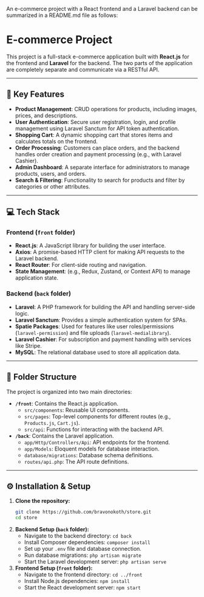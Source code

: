 An e-commerce project with a React frontend and a Laravel backend can be summarized in a README.md file as follows:

# E-commerce Project

This project is a full-stack e-commerce application built with **React.js** for the frontend and **Laravel** for the backend. The two parts of the application are completely separate and communicate via a RESTful API.

-----

## 🚀 Key Features

  * **Product Management**: CRUD operations for products, including images, prices, and descriptions.
  * **User Authentication**: Secure user registration, login, and profile management using Laravel Sanctum for API token authentication.
  * **Shopping Cart**: A dynamic shopping cart that stores items and calculates totals on the frontend.
  * **Order Processing**: Customers can place orders, and the backend handles order creation and payment processing (e.g., with Laravel Cashier).
  * **Admin Dashboard**: A separate interface for administrators to manage products, users, and orders.
  * **Search & Filtering**: Functionality to search for products and filter by categories or other attributes.

-----

## 💻 Tech Stack

### Frontend (`front` folder)

  * **React.js**: A JavaScript library for building the user interface.
  * **Axios**: A promise-based HTTP client for making API requests to the Laravel backend.
  * **React Router**: For client-side routing and navigation.
  * **State Management**: (e.g., Redux, Zustand, or Context API) to manage application state.

### Backend (`back` folder)

  * **Laravel**: A PHP framework for building the API and handling server-side logic.
  * **Laravel Sanctum**: Provides a simple authentication system for SPAs.
  * **Spatie Packages**: Used for features like user roles/permissions (`laravel-permission`) and file uploads (`laravel-medialibrary`).
  * **Laravel Cashier**: For subscription and payment handling with services like Stripe.
  * **MySQL**: The relational database used to store all application data.

-----

## 📂 Folder Structure

The project is organized into two main directories:

  * **`/front`**: Contains the React.js application.
      * `src/components`: Reusable UI components.
      * `src/pages`: Top-level components for different routes (e.g., `Products.js`, `Cart.js`).
      * `src/api`: Functions for interacting with the backend API.
  * **`/back`**: Contains the Laravel application.
      * `app/Http/Controllers/Api`: API endpoints for the frontend.
      * `app/Models`: Eloquent models for database interaction.
      * `database/migrations`: Database schema definitions.
      * `routes/api.php`: The API route definitions.

-----

## ⚙️ Installation & Setup

1.  **Clone the repository:**
    ```bash
    git clone https://github.com/bravonokoth/store.git
    cd store
    ```
2.  **Backend Setup (`back` folder):**
      * Navigate to the backend directory: `cd back`
      * Install Composer dependencies: `composer install`
      * Set up your `.env` file and database connection.
      * Run database migrations: `php artisan migrate`
      * Start the Laravel development server: `php artisan serve`
3.  **Frontend Setup (`front` folder):**
      * Navigate to the frontend directory: `cd ../front`
      * Install Node.js dependencies: `npm install`
      * Start the React development server: `npm start`